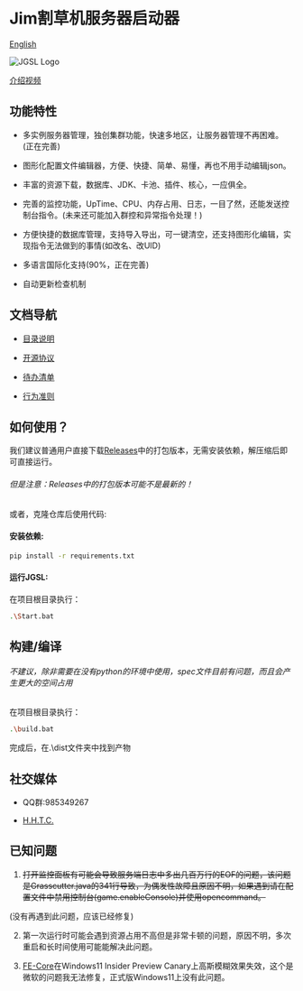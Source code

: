 # Jim割草机服务器启动器

[English](README-en_US.md)

![JGSL Logo](/Assets/JGSL-Logo.ico)

[介绍视频](https://www.bilibili.com/video/BV1C2EkzoEqd)

## 功能特性

- 多实例服务器管理，独创集群功能，快速多地区，让服务器管理不再困难。(正在完善)
  
- 图形化配置文件编辑器，方便、快捷、简单、易懂，再也不用手动编辑json。
  
- 丰富的资源下载，数据库、JDK、卡池、插件、核心，一应俱全。
  
- 完善的监控功能，UpTime、CPU、内存占用、日志，一目了然，还能发送控制台指令。(未来还可能加入群控和异常指令处理！)
  
- 方便快捷的数据库管理，支持导入导出，可一键清空，还支持图形化编辑，实现指令无法做到的事情(如改名、改UID)
  
- 多语言国际化支持(90%，正在完善)
  
- 自动更新检查机制

## 文档导航

- [目录说明](DirInfo.md)
  
- [开源协议](LICENSE)
  
- [待办清单](todolist.md)
  
- [行为准则](CODE_OF_CONDUCT.md)

## 如何使用？

我们建议普通用户直接下载[Releases](https://github.com/Jimmy32767255/JimGrasscutterServerLauncher/releases)中的打包版本，无需安装依赖，解压缩后即可直接运行。

###### 但是注意：Releases中的打包版本可能不是最新的！

或者，克隆仓库后使用代码:

#### 安装依赖:

```bash
pip install -r requirements.txt
```

#### 运行JGSL:

在项目根目录执行：

```bash
.\Start.bat
```

## 构建/编译

###### 不建议，除非需要在没有python的环境中使用，spec文件目前有问题，而且会产生更大的空间占用

在项目根目录执行：

```bash
.\build.bat
```

完成后，在.\dist文件夹中找到产物

## 社交媒体

- QQ群:985349267
  
- [H.H.T.C.](https://t.me/Jimmy32767255_Community_recover)

## 已知问题

1. ~~打开监控面板有可能会导致服务端日志中多出几百万行的EOF的问题，该问题是Grasscutter.java的341行导致，为偶发性故障且原因不明，如果遇到请在配置文件中禁用控制台(game.enableConsole)并使用opencommand。~~

(没有再遇到此问题，应该已经修复)

2. 第一次运行时可能会遇到资源占用不高但是非常卡顿的问题，原因不明，多次重启和长时间使用可能能解决此问题。

3. [FE-Core](https://github.com/Jimmy32767255/FE-Core)在Windows11 Insider Preview Canary上高斯模糊效果失效，这个是微软的问题我无法修复，正式版Windows11上没有此问题。